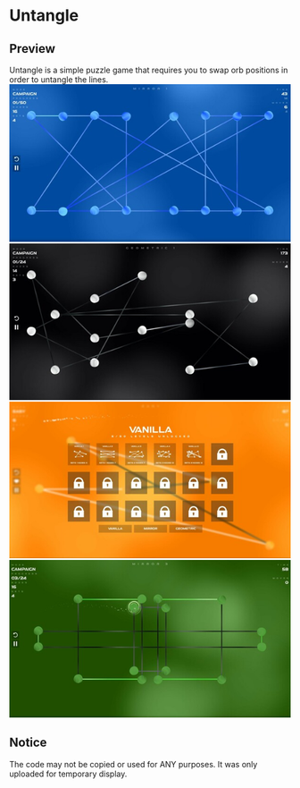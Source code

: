 # Untangle

## Preview
Untangle is a simple puzzle game that requires you to swap orb positions in order to untangle the lines.
![Gameplay example](preview.jpg)
![Gameplay example](preview2.jpg)
![Gameplay example](preview5.jpg)
![Gameplay example](preview6.jpg)

## Notice
The code may not be copied or used for ANY purposes. It was only uploaded for temporary display.
